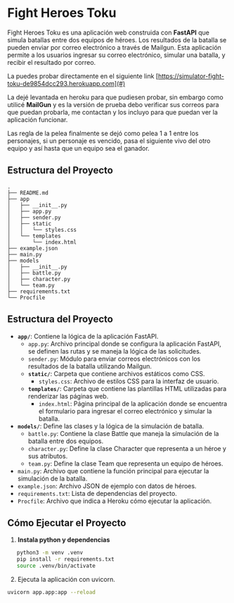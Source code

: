 # Fight Heroes Toku

Fight Heroes Toku es una aplicación web construida con **FastAPI** que simula batallas entre dos equipos de héroes. Los resultados de la batalla se pueden enviar por correo electrónico a través de Mailgun. Esta aplicación permite a los usuarios ingresar su correo electrónico, simular una batalla, y recibir el resultado por correo.

La puedes probar directamente en el siguiente link [https://simulator-fight-toku-de9854dcc293.herokuapp.com](#)

La dejé levantada en heroku para que pudiesen probar, sin embargo como utilicé  **MailGun**  y es la versión de prueba debo verificar sus correos para que puedan probarla, me contactan y los incluyo para que puedan ver la aplicación funcionar.

Las regla de la pelea finalmente se dejó como pelea 1 a 1 entre los personajes, si un personaje es vencido, pasa el siguiente vivo del otro equipo y así hasta que un equipo sea el ganador.

## Estructura del Proyecto

```plaintext
.
├── README.md
├── app
│   ├── __init__.py
│   ├── app.py
│   ├── sender.py
│   ├── static
│   │   └── styles.css
│   └── templates
│       └── index.html
├── example.json
├── main.py
├── models
│   ├── __init__.py
│   ├── battle.py
│   ├── character.py
│   └── team.py
├── requirements.txt
└── Procfile
```

## Estructura del Proyecto

- **`app/`**: Contiene la lógica de la aplicación FastAPI.
  - `app.py`: Archivo principal donde se configura la aplicación FastAPI, se definen las rutas y se maneja la lógica de las solicitudes.
  - `sender.py`: Módulo para enviar correos electrónicos con los resultados de la batalla utilizando Mailgun.
  - **`static/`**: Carpeta que contiene archivos estáticos como CSS.
    - `styles.css`: Archivo de estilos CSS para la interfaz de usuario.
  - **`templates/`**: Carpeta que contiene las plantillas HTML utilizadas para renderizar las páginas web.
    - `index.html`: Página principal de la aplicación donde se encuentra el formulario para ingresar el correo electrónico y simular la batalla.
- **`models/`**: Define las clases y la lógica de la simulación de batalla.
  - `battle.py`: Contiene la clase Battle que maneja la simulación de la batalla entre dos equipos.
  - `character.py`: Define la clase Character que representa a un héroe y sus atributos.
  - `team.py`: Define la clase Team que representa un equipo de héroes.
- `main.py`: Archivo que contiene la función principal para ejecutar la simulación de la batalla.
- `example.json`: Archivo JSON de ejemplo con datos de héroes.
- `requirements.txt`: Lista de dependencias del proyecto.
- `Procfile`: Archivo que indica a Heroku cómo ejecutar la aplicación.

## Cómo Ejecutar el Proyecto

1. **Instala python y dependencias**
```bash
   python3 -m venv .venv
   pip install -r requirements.txt
   source .venv/bin/activate
```
2. Ejecuta la aplicación con uvicorn.
```bash
uvicorn app.app:app --reload
```
